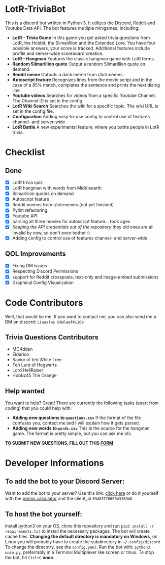 # LotR-TriviaBot
This is a discord bot written in Python 3.
It utilizes the Discord, Reddit and Youtube Data API.
The bot features mutliple minigames, including:
* **LotR - Trivia Game**
In this game you get asked trivia questions from LotR, the Hobbit, the Silmarillion and the Extended Lore. You have four possible answers, your score is tracked.
Additional features include profile and server-wide scoreboard creation.
* **LotR - Hangman**
Features the classic hangman game with LotR terms.
* **Random Silmarillion quote**
Output a random Silmarillion quote on demand.
* **Reddit meme**
Outputs a dank meme from r/lotrmemes.
* **Autoscript feature**
Recognizes lines from the movie script and in the case of a 85% match, completes the sentence and prints the next dialog line
* **Youtube videos**
Searches for videos from a specific Youtube Channel.
The Channel ID is set in the config.
* **LotR Wiki Search**
Searches the wiki for a specific topic.
The wiki URL is set in the config file.
* **Configuration**
Adding easy-to-use config to control use of features channel- and server-wide
* **LotR Battle**
A new experimental feature, where you battle people in LotR trivia.

# Checklist

## Done
- [x] LotR trivia quiz
- [x] LotR hangman with words from Middleearth
- [x] Silmarillion quotes on demand
- [x] Autoscript feature
- [X] Reddit memes from r/lotrmemes (not yet finished)
- [x] Pylint refactoring
- [X] Youtube API
- [X] parsing all three movies for autoscript feature... took ages
- [x] *Keeping the API credentials out of the repository*
they old ones are all invalid by now, so don't even bother :)
- [x] Adding config to control use of features channel- and server-wide

## QOL Improvements
- [x] Fixing DM issues
- [x] Respecting Discord Permissions
- [x] support for Reddit crossposts, text-only and image-embed submissions
- [x] Graphical Config Visualization

# Code Contributors
Well, that would be me. If you want to contact me,
you can also send me a DM on discord: `Linuxlas GNUleaf#1169`
## Trivia Questions Contributors
* MC4dden
* Eldarion
* Savior of teh White Tree
* Teh Lurd of Hogwarts
* Lord HellRaiser
* Hobbz45 The Orange

## Help wanted
You want to help? Great! There are currently the following tasks (apart from coding) that you could help with:
* **Adding new questions to `questions.csv`** If the format of the file confuses you, contact me and I will explain how it gets parsed.
* **Adding new words to `words.csv`** This is the source for the hangman game. The format is pretty simple, but you can ask me ofc.

**TO SUBMIT NEW QUESTIONS, FILL OUT THIS [FORM](https://forms.gle/k4oMTiyUEJgntMyb9)**

# Developer Informations
## To add the bot to your Discord Server:
Want to add the bot to your server? Use this link: [click here](https://discord.com/oauth2/authorize?client_id=694837766504316948&scope=bot&permissions=268495936) or do it yourself with the [perms calculator](https://discordapi.com/permissions.html) and the client_id `694837766504316948`

## To host the bot yourself:
Install python3 on your OS, clone this repository and run `pip3 install -r requirements.txt` to install the necessary packages.
The bot will create cache files. **Changing the default directory is mandatory on Windows**, on Linux you will probably have to create the subdirectory in `~/.config/discord` To change the direcotry, see the `config.yaml`.
Run the bot with: `python3 main.py`, preferrably in a Terminal Multiplexer like screen or tmux.
To stop the bot, hit `Ctrl+C` **once**.